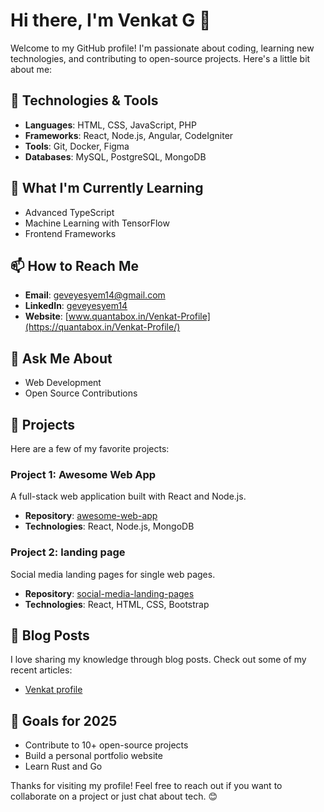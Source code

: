 # Hi there, I'm Venkat G 👋

Welcome to my GitHub profile! I'm passionate about coding, learning new technologies, and contributing to open-source projects. Here's a little bit about me:

## 🔧 Technologies & Tools
- **Languages**: HTML, CSS, JavaScript, PHP
- **Frameworks**: React, Node.js, Angular, CodeIgniter
- **Tools**: Git, Docker, Figma
- **Databases**: MySQL, PostgreSQL, MongoDB

## 🌱 What I'm Currently Learning
- Advanced TypeScript
- Machine Learning with TensorFlow
- Frontend Frameworks

## 📫 How to Reach Me
- **Email**: geveyesyem14@gmail.com
- **LinkedIn**: [geveyesyem14](https://www.linkedin.com/in/geveyesyem14/)
- **Website**: [www.quantabox.in/Venkat-Profile](https://quantabox.in/Venkat-Profile/)

## 💬 Ask Me About
- Web Development
- Open Source Contributions

## 📂 Projects
Here are a few of my favorite projects:

### Project 1: Awesome Web App
A full-stack web application built with React and Node.js.

- **Repository**: [awesome-web-app](https://github.com/geveyesyem14/LoopStream-vueJS)
- **Technologies**: React, Node.js, MongoDB

### Project 2: landing page
Social media landing pages for single web pages.

- **Repository**: [social-media-landing-pages](https://github.com/geveyesyem14/React)
- **Technologies**: React, HTML, CSS, Bootstrap

## 📜 Blog Posts
I love sharing my knowledge through blog posts. Check out some of my recent articles:

- [Venkat profile](http://quantabox.in/Venkat-Profile)

## 🎯 Goals for 2025
- Contribute to 10+ open-source projects
- Build a personal portfolio website
- Learn Rust and Go

Thanks for visiting my profile! Feel free to reach out if you want to collaborate on a project or just chat about tech. 😊
